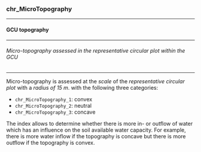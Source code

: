 ### chr_MicroTopography



------
#### GCU topography



------
###### Micro-topography assessed in the representative circular plot within the GCU



------
Micro-topography is assessed at the *scale* of the *representative circular plot* with a *radius of 15 m*. with the following three categories:

-  `chr_MicroTopography_1`: convex
-  `chr_MicroTopography_2`: neutral
-  `chr_MicroTopography_3`: concave

The index allows to determine whether there is more in- or outflow of water which has an influence on the soil available water capacity. For example, there is more water inflow if the topography is concave but there is more outflow if the topography is convex.